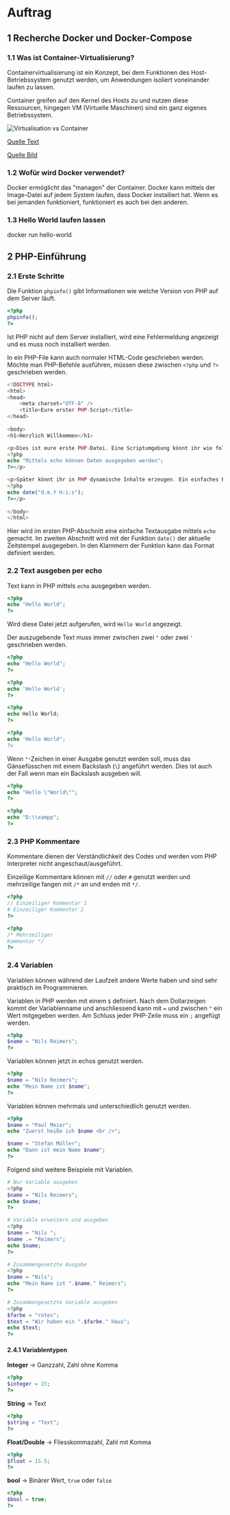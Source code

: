 # Auftrag

## 1 Recherche Docker und Docker-Compose

### 1.1 Was ist Container-Virtualisierung?

Containervirtualisierung ist ein Konzept, bei dem Funktionen des Host-Betriebssystem genutzt werden, um Anwendungen isoliert voneinander laufen zu lassen.

Container greifen auf den Kernel des Hosts zu und nutzen diese Ressourcen, hingegen VM (Virtuelle Maschinen) sind ein ganz eigenes Betriebssystem.

![Virtualisation vs Container](/img/tag-0001/vm_container.png)

[Quelle Text](https://gridscale.io/community/glossar/was-ist-containervirtualisierung/)

[Quelle Bild](https://it4retailers.de/wp-content/uploads/2018/04/Virtualisierung-vs-Container.png)

### 1.2 Wofür wird Docker verwendet?

Docker ermöglicht das "managen" der Container. Docker kann mittels der Image-Datei auf jedem System laufen, dass Docker installiert hat. Wenn es bei jemanden funktioniert, funktioniert es auch bei den anderen.

### 1.3 Hello World laufen lassen

docker run hello-world

## 2 PHP-Einführung

### 2.1 Erste Schritte

Die Funktion `phpinfo()` gibt Informationen wie welche Version von PHP auf dem Server läuft.

```php title="phpinfo.php"
<?php
phpinfo();
?>
```

Ist PHP nicht auf dem Server installiert, wird eine Fehlermeldung angezeigt und es muss noch installiert werden.

In ein PHP-File kann auch normaler HTML-Code geschrieben werden. Möchte man PHP-Befehle ausführen, müssen diese zwischen `<?php` und `?>` geschrieben werden.

```php title="ersteseite.php"
<!DOCTYPE html>
<html> 
<head>
	<meta charset="UTF-8" />
	<title>Eure erster PHP-Script</title> 
</head>
 
<body>
<h1>Herzlich Willkommen</h1>

<p>Dies ist eure erste PHP-Datei. Eine Scriptumgebung könnt ihr wie folgt starten: 
<?php
echo "Mittels echo können Daten ausgegeben werden";
?></p>

<p>Später könnt ihr in PHP dynamische Inhalte erzeugen. Ein einfaches Beispiel ist das aktuelle Datum auszugeben: 
<?php
echo date("d.m.Y H:i:s");
?></p>
 
</body>
</html>
```

Hier wird im ersten PHP-Abschnitt eine einfache Textausgabe mittels `echo` gemacht. Im zweiten Abschnitt wird mit der Funktion `date()` der aktuelle Zeitstempel ausgegeben. In den Klammern der Funktion kann das Format definiert werden.

### 2.2 Text ausgeben per echo

Text kann in PHP mittels `echo` ausgegeben werden.

```php title="hallo.php"
<?php
echo "Hello World";
?>
```

Wird diese Datei jetzt aufgerufen, wird `Hello World` angezeigt.

Der auszugebende Text muss immer zwischen zwei `"` oder zwei `'` geschrieben werden.

```php title="Gültiger Code"
<?php
echo "Hello World";
?>

<?php
echo 'Hello World';
?>
```

```php title="Ungültiger Code"
<?php
echo Hello World;
?>

<?php
echo 'Hello World";
?>
```

Wenn `"`-Zeichen in einer Ausgabe genutzt werden soll, muss das Gänsefüsschen mit einem Backslash (`\`) angeführt werden. Dies ist auch der Fall wenn man ein Backslash ausgeben will.

```php
<?php
echo "Hello \"World\"";
?>

<?php
echo "D:\\xampp";
?>
```

### 2.3 PHP Kommentare

Kommentare dienen der Verständlichkeit des Codes und werden vom PHP Interpreter nicht angeschaut/ausgeführt.

Einzeilige Kommentare können mit `//` oder `#` genutzt werden und mehrzeilige fangen mit `/*` an und enden mit `*/`.

```php title="Einzeiliger Kommentar"
<?php
// Einzeiliger Kommentar 1
# Einzeiliger Kommentar 2
?>
```

```php title="Mehrzeiliger Kommentar"
<?php
/* Mehrzeiliger
Kommentar */
?>
```

### 2.4 Variablen

Variablen können während der Laufzeit andere Werte haben und sind sehr praktisch im Programmieren.

Variablen in PHP werden mit einem `$` definiert. Nach dem Dollarzeigen kommt der Variablenname und anschliessend kann mit `=` und zwischen `"` ein Wert mitgegeben werden. Am Schluss jeder PHP-Zeile muss ein `;` angefügt werden.

```php title="Variable"
<?php
$name = "Nils Reimers";
?>
```

Variablen können jetzt in echos genutzt werden.

```php title="Variable mit echo ausgeben"
<?php
$name = "Nils Reimers";
echo "Mein Name ist $name";
?>
```

Variablen können mehrmals und unterschiedlich genutzt werden.

```php title="Variablen mehrmals nutzen"
<?php
$name = "Paul Meier";
echo "Zuerst heiße ich $name <br />";

$name = "Stefan Müller";
echo "Dann ist mein Name $name";
?>
```

Folgend sind weitere Beispiele mit Variablen.

```php
# Nur Variable ausgeben
<?php
$name = "Nils Reimers";
echo $name;
?>

# Variable erweitern und ausgeben
<?php
$name = "Nils ";
$name .= "Reimers";
echo $name;
?>

# Zusammengesetzte Ausgabe
<?php
$name = "Nils";
echo "Mein Name ist ".$name." Reimers";
?>

# Zusammengesetzte Variable ausgeben
<?php
$farbe = "rotes";
$text = "Wir haben ein ".$farbe." Haus";
echo $text;
?>
```

#### 2.4.1 Variablentypen

**Integer** -> Ganzzahl, Zahl ohne Komma

```php
<?php
$integer = 15;
?>
```

**String** -> Text

```php
<?php
$string = "Text";
?>
```

**Float/Double** -> Fliesskommazahl, Zahl mit Komma

```php
<?php
$float = 15.5;
?>
```

**bool** -> Binärer Wert, `true` oder `false`

```php
<?php
$bool = true;
?>
```